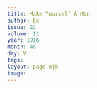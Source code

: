 ```yaml
---
title: Make Yourself A Man
author: Ex
issue: 22
volume: 11
year: 1916
month: 48
day: V
tags:
layout: page.njk
image:
---
```

